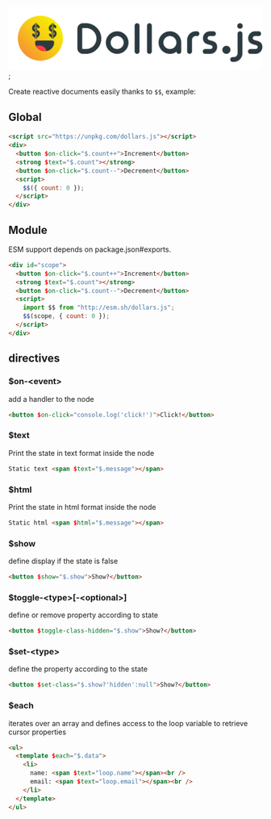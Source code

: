 ![Dollars.js](https://raw.githubusercontent.com/UpperCod/dollars.js/master/brand/dollars.js.svg);

Create reactive documents easily thanks to `$$`, example:

## Global

```html
<script src="https://unpkg.com/dollars.js"></script>
<div>
  <button $on-click="$.count++">Increment</button>
  <strong $text="$.count"></strong>
  <button $on-click="$.count--">Decrement</button>
  <script>
    $$({ count: 0 });
  </script>
</div>
```

## Module

ESM support depends on package.json#exports.

```html
<div id="scope">
  <button $on-click="$.count++">Increment</button>
  <strong $text="$.count"></strong>
  <button $on-click="$.count--">Decrement</button>
  <script>
    import $$ from "http://esm.sh/dollars.js";
    $$(scope, { count: 0 });
  </script>
</div>
```

## directives

### $on-\<event\>

add a handler to the node

```html
<button $on-click="console.log('click!')">Click!</button>
```

### $text

Print the state in text format inside the node

```html
Static text <span $text="$.message"></span>
```

### $html

Print the state in html format inside the node

```html
Static html <span $html="$.message"></span>
```

### $show

define display if the state is false

```html
<button $show="$.show">Show?</button>
```

### $toggle-\<type\>[-\<optional\>]

define or remove property according to state

```html
<button $toggle-class-hidden="$.show">Show?</button>
```

### $set-\<type\>

define the property according to the state

```html
<button $set-class="$.show?'hidden':null">Show?</button>
```

### $each

iterates over an array and defines access to the loop variable to retrieve cursor properties

```html
<ul>
  <template $each="$.data">
    <li>
      name: <span $text="loop.name"></span><br />
      email: <span $text="loop.email"></span><br />
    </li>
  </template>
</ul>
```
